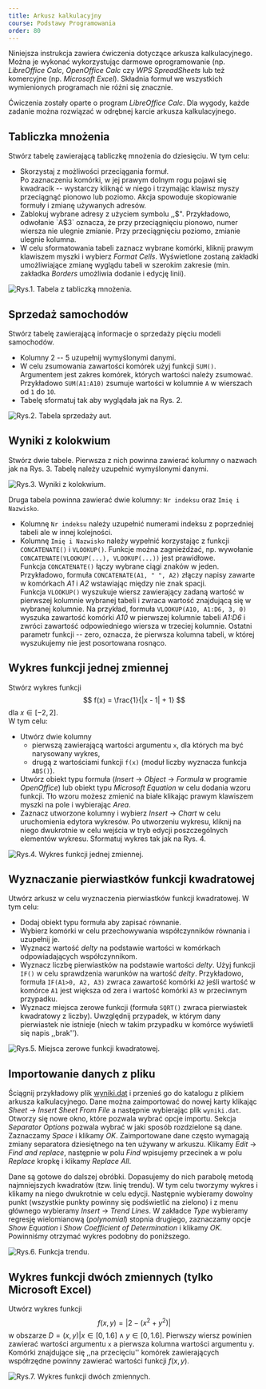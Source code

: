 ```yaml
---
title: Arkusz kalkulacyjny
course: Podstawy Programowania
order: 80
---
```


Niniejsza instrukcja zawiera ćwiczenia dotyczące arkusza kalkulacyjnego.
Można je wykonać wykorzystując darmowe oprogramowanie (np. *LibreOffice Calc*, *OpenOffice Calc* czy *WPS SpreadSheets* lub też komercyjne (np. *Microsoft Excel*).
Składnia formuł we wszystkich wymienionych programach nie różni się znacznie.

Ćwiczenia zostały oparte o program *LibreOffice Calc*.
Dla wygody, każde zadanie można rozwiązać w odrębnej karcie arkusza kalkulacyjnego.

## Tabliczka mnożenia
Stwórz tabelę zawierającą tabliczkę mnożenia do dziesięciu.
W tym celu:

- Skorzystaj z możliwości przeciągania formuł.  
Po zaznaczeniu komórki, w jej prawym dolnym rogu pojawi się kwadracik -- wystarczy kliknąć w niego i trzymając klawisz myszy przeciągnąć pionowo lub poziomo.
Akcja spowoduje skopiowanie formuły i zmianę używanych adresów.
- Zablokuj wybrane adresy z użyciem symbolu ,,$".  
Przykładowo, odwołanie `A$3` oznacza, że przy przeciągnięciu pionowo, numer wiersza nie ulegnie zmianie.
Przy przeciągnięciu poziomo, zmianie ulegnie kolumna.
- W celu sformatowania tabeli zaznacz wybrane komórki, kliknij prawym klawiszem myszki i wybierz *Format Cells*.
Wyświetlone zostaną zakładki umożliwiające zmianę wyglądu tabeli w szerokim zakresie (min. zakładka *Borders* umożliwia dodanie i edycję linii).

![Rys.1. Tabela z tabliczką mnożenia.](sheet_1.png "Tabliczka mnożenia.")

## Sprzedaż samochodów
Stwórz tabelę zawierającą informacje o sprzedaży pięciu modeli samochodów.

- Kolumny $2$ -- $5$ uzupełnij wymyślonymi danymi.
- W celu zsumowania zawartości komórek użyj funkcji `SUM()`.  
Argumentem jest zakres komórek, których wartości należy zsumować.
Przykładowo `SUM(A1:A10)` zsumuje wartości w kolumnie `A` w wierszach od `1` do `10`.
- Tabelę sformatuj tak aby wyglądała jak na Rys. 2.

![Rys.2. Tabela sprzedaży aut.](sheet_2.png "Tabela sprzedaży aut.")

## Wyniki z kolokwium
Stwórz dwie tabele.
Pierwsza z nich powinna zawierać kolumny o nazwach jak na Rys. 3.
Tabelę należy uzupełnić wymyślonymi danymi.

![Rys.3. Wyniki z kolokwium.](sheet_3.png "Wyniki z kolokwium.")

Druga tabela powinna zawierać dwie kolumny: `Nr indeksu` oraz `Imię i Nazwisko`.

- Kolumnę `Nr indeksu` należy uzupełnić numerami indeksu z poprzedniej tabeli ale w innej kolejności.
- Kolumnę `Imię i Nazwisko` należy wypełnić korzystając z funkcji `CONCATENATE()` i `VLOOKUP()`.
Funkcje można zagnieżdżać, np. wywołanie `CONCATENATE(VLOOKUP(...), VLOOKUP(...))` jest prawidłowe.  
Funkcja `CONCATENATE()` łączy wybrane ciągi znaków w jeden.
Przykładowo, formuła `CONCATENATE(A1, " ", A2)` złączy napisy zawarte w komórkach *A1* i *A2* wstawiając między nie znak spacji.  
Funkcja `VLOOKUP()` wyszukuje wiersz zawierający zadaną wartość w pierwszej kolumnie wybranej tabeli i zwraca wartość znajdującą się w wybranej kolumnie.
Na przykład, formuła `VLOOKUP(A10, A1:D6, 3, 0)` wyszuka zawartość komórki *A10* w pierwszej kolumnie tabeli *A1:D6* i zwróci zawartość odpowiedniego wiersza w trzeciej kolumnie.
Ostatni parametr funkcji -- zero, oznacza, że pierwsza kolumna tabeli, w której wyszukujemy nie jest posortowana rosnąco.

## Wykres funkcji jednej zmiennej
Stwórz wykres funkcji
$$
f(x) = \frac{1}{|x - 1| + 1}
$$
dla $x \in [-2,2]$.  
W tym celu:

- Utwórz dwie kolumny
    - pierwszą zawierającą wartości argumentu `x`, dla których ma być narysowany wykres,
    - drugą z wartościami funkcji `f(x)` (moduł liczby wyznacza funkcja `ABS()`).
- Utwórz obiekt typu formuła (*Insert* -> *Object* -> *Formula* w programie *OpenOffice*) lub obiekt typu *Microsoft Equation* w celu dodania wzoru funkcji.
Tło wzoru możesz zmienić na białe klikając prawym klawiszem myszki na pole i wybierając *Area*. 
- Zaznacz utworzone kolumny i wybierz *Insert* -> *Chart* w celu uruchomienia edytora wykresów.
Po utworzeniu wykresu, kliknij na niego dwukrotnie w celu wejścia w tryb edycji poszczególnych elementów wykresu.
Sformatuj wykres tak jak na Rys. 4.

![Rys.4. Wykres funkcji jednej zmiennej.](sheet_4.png "Wykres funkcji jednej zmiennej.")

## Wyznaczanie pierwiastków funkcji kwadratowej
Utwórz arkusz w celu wyznaczenia pierwiastków funkcji kwadratowej.
W tym celu:

- Dodaj obiekt typu formuła aby zapisać równanie.
- Wybierz komórki w celu przechowywania współczynników równania i uzupełnij je.
- Wyznacz wartość *delty* na podstawie wartości w komórkach odpowiadających współczynnikom.
- Wyznacz liczbę pierwiastków na podstawie wartości *delty*.
Użyj funkcji `IF()` w celu sprawdzenia warunków na wartość *delty*.
Przykładowo, formuła `IF(A1>0, A2, A3)` zwraca zawartość komórki `A2` jeśli wartość w komórce `A1` jest większa od zera i wartość komórki `A3` w przeciwnym przypadku.
- Wyznacz miejsca zerowe funkcji (formuła `SQRT()` zwraca pierwiastek kwadratowy z liczby).
Uwzględnij przypadek, w którym dany pierwiastek nie istnieje (niech w takim przypadku w komórce wyświetli się napis ,,brak'').

![Rys.5. Miejsca zerowe funkcji kwadratowej.](sheet_5.png "Miejsca zerowe funkcji kwadratowej.")

## Importowanie danych z pliku
Ściągnij przykładowy plik [wyniki.dat](data/info1/wyniki.dat) i przenieś go do katalogu z plikiem arkusza kalkulacyjnego.
Dane można zaimportować do nowej karty klikając *Sheet* -> *Insert Sheet From File* a następnie wybierając plik `wyniki.dat`.
Otworzy się nowe okno, które pozwala wybrać opcje importu.
Sekcja *Separator Options* pozwala wybrać w jaki sposób rozdzielone są dane.
Zaznaczamy *Space* i klikamy *OK*.
Zaimportowane dane często wymagają zmiany separatora dziesiętnego na ten używany w arkuszu.
Klikamy *Edit* -> *Find and replace*, następnie w polu *Find* wpisujemy przecinek a w polu *Replace* kropkę i klikamy *Replace All*.

Dane są gotowe do dalszej obróbki.
Dopasujemy do nich parabolę metodą najmniejszych kwadratów (tzw. linię trendu).
W tym celu tworzymy wykres i klikamy na niego dwukrotnie w celu edycji.
Następnie wybieramy dowolny punkt (wszystkie punkty powinny się podświetlić na zielono) i z menu głównego wybieramy *Insert* -> *Trend Lines*.
W zakładce *Type* wybieramy regresję wielomianową (*polynomial*) stopnia drugiego, zaznaczamy opcje *Show Equation* i *Show Coefficient of Determination* i klikamy *OK*.
Powinniśmy otrzymać wykres podobny do poniższego.

![Rys.6. Funkcja trendu.](sheet_6.png "Funkcja trendu.")

## Wykres funkcji dwóch zmiennych (tylko Microsoft Excel)
Utwórz wykres funkcji
$$
f(x, y) = |2 - (x^2 + y^2)|
$$
w obszarze $D={(x,y)|x\in[0,1.6] \wedge y\in[0,1.6]}$.
Pierwszy wiersz powinien zawierać wartości argumentu `x` a pierwsza kolumna wartości argumentu `y`.
Komórki znajdujące się ,,na przecięciu'' komórek zawierających współrzędne powinny zawierać wartości funkcji $f(x,y)$. 

![Rys.7. Wykres funkcji dwóch zmiennych.](sheet_7.png "Wykres funkcji dwóch zmiennych.")
